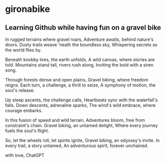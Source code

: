# gironabike
Learning Github while having fun on a gravel bike
-----

In rugged terrains where gravel roars,
Adventure awaits, behind nature's doors.
Dusty trails weave 'neath the boundless sky,
Whispering secrets as the world flies by.

Beneath knobby tires, the earth unfolds,
A wild canvas, where stories are told.
Mountains stand tall, rivers rush along,
Inviting the bold with a siren song.

Through forests dense and open plains,
Gravel biking, where freedom reigns.
Each turn, a challenge, a thrill to seize,
A symphony of motion, the soul's release.

Up steep ascents, the challenge calls,
Heartbeats sync with the waterfall's falls.
Down descents, adrenaline sparks,
The wind's wild embrace, where courage embarks.

In this fusion of speed and wild terrain,
Adventures bloom, free from constraint's chain.
Gravel biking, an untamed delight,
Where every journey fuels the soul's flight.

So, let the wheels roll, let spirits ignite,
Gravel biking, an odyssey's invite.
In every trail, a story untamed,
An adventurous spirit, forever unchained.

with love, ChatGPT
